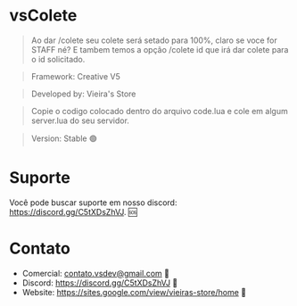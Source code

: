 # vsColete

> Ao dar /colete seu colete será setado para 100%, claro se voce for STAFF né? E tambem temos a opção /colete id que irá dar colete para o id solicitado.

> Framework: Creative V5

> Developed by: Vieira's Store

> Copie o codigo colocado dentro do arquivo code.lua e cole em algum server.lua do seu servidor.

> Version: Stable 🟢

# Suporte
Você pode buscar suporte em nosso discord: https://discord.gg/C5tXDsZhVJ. 🆘

# Contato
- Comercial: contato.vsdev@gmail.com 🧾
- Discord: https://discord.gg/C5tXDsZhVJ 🧾
- Website: https://sites.google.com/view/vieiras-store/home 🧾
